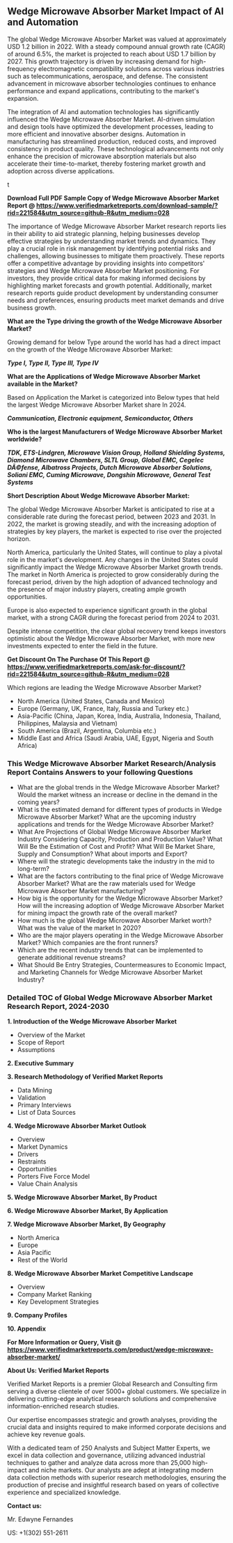 <h2>Wedge Microwave Absorber Market Impact of AI and Automation</h2><p>The global Wedge Microwave Absorber Market was valued at approximately USD 1.2 billion in 2022. With a steady compound annual growth rate (CAGR) of around 6.5%, the market is projected to reach about USD 1.7 billion by 2027. This growth trajectory is driven by increasing demand for high-frequency electromagnetic compatibility solutions across various industries such as telecommunications, aerospace, and defense. The consistent advancement in microwave absorber technologies continues to enhance performance and expand applications, contributing to the market's expansion.</p><p>The integration of AI and automation technologies has significantly influenced the Wedge Microwave Absorber Market. AI-driven simulation and design tools have optimized the development processes, leading to more efficient and innovative absorber designs. Automation in manufacturing has streamlined production, reduced costs, and improved consistency in product quality. These technological advancements not only enhance the precision of microwave absorption materials but also accelerate their time-to-market, thereby fostering market growth and adoption across diverse applications.</p>t</p><p id="" class=""><strong>Download Full PDF Sample Copy of Wedge Microwave Absorber Market Report @ <a href="https://www.verifiedmarketreports.com/download-sample/?rid=221584&utm_source=github-R&utm_medium=028" target="_blank">https://www.verifiedmarketreports.com/download-sample/?rid=221584&utm_source=github-R&utm_medium=028</a></strong></p><p>The importance of&nbsp;Wedge Microwave Absorber Market research reports lies in their ability to aid strategic planning, helping businesses develop effective strategies by understanding market trends and dynamics. They play a crucial role in risk management by identifying potential risks and challenges, allowing businesses to mitigate them proactively. These reports offer a competitive advantage by providing insights into competitors' strategies and Wedge Microwave Absorber Market positioning. For investors, they provide critical data for making informed decisions by highlighting market forecasts and growth potential. Additionally, market research reports guide product development by understanding consumer needs and preferences, ensuring products meet market demands and drive business growth.</p><p><strong>What are the&nbsp;Type driving the growth of the Wedge Microwave Absorber Market?</strong></p><p id="" class="">Growing demand for below Type around the world has had a direct impact on the growth of the Wedge Microwave Absorber Market:</p><em><strong>Type I, Type II, Type III, Type IV</strong></em></p><strong>What are the&nbsp;Applications&nbsp;of Wedge Microwave Absorber Market available in the Market?</strong></p><p id="" class="">Based on Application the Market is categorized into Below types that held the largest Wedge Microwave Absorber Market share In 2024.</p><em><strong>Communication, Electronic equipment, Semiconductor, Others</strong></em></p><strong>Who is the largest Manufacturers of Wedge Microwave Absorber Market worldwide?</strong></p><p><em><strong>TDK, ETS-Lindgren, Microwave Vision Group, Holland Shielding Systems, Diamond Microwave Chambers, SLTL Group, Global EMC, Cegelec DÃ©fense, Albatross Projects, Dutch Microwave Absorber Solutions, Soliani EMC, Cuming Microwave, Dongshin Microwave, General Test Systems</strong></em></p><p id="" class=""><strong>Short Description About Wedge Microwave Absorber Market:</strong></p><p>The global Wedge Microwave Absorber Market is anticipated to rise at a considerable rate during the forecast period, between 2023 and 2031. In 2022, the market is growing steadily, and with the increasing adoption of strategies by key players, the market is expected to rise over the projected horizon.</p><p>North America, particularly the United States, will continue to play a pivotal role in the market's development. Any changes in the United States could significantly impact the Wedge Microwave Absorber Market growth trends. The market in North America is projected to grow considerably during the forecast period, driven by the high adoption of advanced technology and the presence of major industry players, creating ample growth opportunities.</p><p>Europe is also expected to experience significant growth in the global market, with a strong CAGR during the forecast period from 2024 to 2031.</p><p>Despite intense competition, the clear global recovery trend keeps investors optimistic about the Wedge Microwave Absorber Market, with more new investments expected to enter the field in the future.</p><p id="" class=""><strong>Get Discount On The Purchase Of This Report @ <a href="https://www.verifiedmarketreports.com/ask-for-discount/?rid=221584&utm_source=github-R&utm_medium=028" target="_blank">https://www.verifiedmarketreports.com/ask-for-discount/?rid=221584&utm_source=github-R&utm_medium=028</a></strong></p>Which regions are leading the Wedge Microwave Absorber Market?</p><ul><li>North America (United States, Canada and Mexico)</li><li>Europe (Germany, UK, France, Italy, Russia and Turkey etc.)</li><li>Asia-Pacific (China, Japan, Korea, India, Australia, Indonesia, Thailand, Philippines, Malaysia and Vietnam)</li><li>South America (Brazil, Argentina, Columbia etc.)</li><li>Middle East and Africa (Saudi Arabia, UAE, Egypt, Nigeria and South Africa)</li></ul><h3 id="" class="">This Wedge Microwave Absorber Market Research/Analysis Report Contains Answers to your following Questions</h3><ul><li>What are the global trends in the Wedge Microwave Absorber Market? Would the market witness an increase or decline in the demand in the coming years?</li><li>What is the estimated demand for different types of products in Wedge Microwave Absorber Market? What are the upcoming industry applications and trends for the Wedge Microwave Absorber Market?</li><li>What Are Projections of Global Wedge Microwave Absorber Market Industry Considering Capacity, Production and Production Value? What Will Be the Estimation of Cost and Profit? What Will Be Market Share, Supply and Consumption? What about imports and Export?</li><li>Where will the strategic developments take the industry in the mid to long-term?</li><li>What are the factors contributing to the final price of Wedge Microwave Absorber Market? What are the raw materials used for Wedge Microwave Absorber Market manufacturing?</li><li>How big is the opportunity for the Wedge Microwave Absorber Market? How will the increasing adoption of Wedge Microwave Absorber Market for mining impact the growth rate of the overall market?</li><li>How much is the global Wedge Microwave Absorber Market worth? What was the value of the market In 2020?</li><li>Who are the major players operating in the Wedge Microwave Absorber Market? Which companies are the front runners?</li><li>Which are the recent industry trends that can be implemented to generate additional revenue streams?</li><li>What Should Be Entry Strategies, Countermeasures to Economic Impact, and Marketing Channels for Wedge Microwave Absorber Market Industry?</li></ul><h3 id="" class="">Detailed TOC of Global Wedge Microwave Absorber Market Research Report, 2024-2030</h3><p id="" class=""><strong>1. Introduction of the Wedge Microwave Absorber Market</strong></p><ul><li>Overview of the Market</li><li>Scope of Report</li><li>Assumptions</li></ul><p id="" class=""><strong>2. Executive Summary</strong></p><p id="" class=""><strong>3. Research Methodology of Verified Market Reports</strong></p><ul><li>Data Mining</li><li>Validation</li><li>Primary Interviews</li><li>List of Data Sources</li></ul><p id="" class=""><strong>4. Wedge Microwave Absorber Market Outlook</strong></p><ul><li>Overview</li><li>Market Dynamics</li><li>Drivers</li><li>Restraints</li><li>Opportunities</li><li>Porters Five Force Model</li><li>Value Chain Analysis</li></ul><p id="" class=""><strong>5. Wedge Microwave Absorber Market, By Product</strong></p><p id="" class=""><strong>6. Wedge Microwave Absorber Market, By Application</strong></p><p id="" class=""><strong>7. Wedge Microwave Absorber Market, By Geography</strong></p><ul><li>North America</li><li>Europe</li><li>Asia Pacific</li><li>Rest of the World</li></ul><p id="" class=""><strong>8. Wedge Microwave Absorber Market Competitive Landscape</strong></p><ul><li>Overview</li><li>Company Market Ranking</li><li>Key Development Strategies</li></ul><p id="" class=""><strong>9. Company Profiles</strong></p><p id="" class=""><strong>10. Appendix</strong></p><p id="" class=""><strong>For More Information or Query, Visit @ <a href="https://www.verifiedmarketreports.com/product/wedge-microwave-absorber-market/" target="_blank">https://www.verifiedmarketreports.com/product/wedge-microwave-absorber-market/</a></strong></p><p id="" class=""><strong>About Us: Verified Market Reports</strong></p><p id="" class="">Verified Market Reports is a premier Global Research and Consulting firm serving a diverse clientele of over 5000+ global customers. We specialize in delivering cutting-edge analytical research solutions and comprehensive information-enriched research studies.</p><p id="" class="">Our expertise encompasses strategic and growth analyses, providing the crucial data and insights required to make informed corporate decisions and achieve key revenue goals.</p><p id="" class="">With a dedicated team of 250 Analysts and Subject Matter Experts, we excel in data collection and governance, utilizing advanced industrial techniques to gather and analyze data across more than 25,000 high-impact and niche markets. Our analysts are adept at integrating modern data collection methods with superior research methodologies, ensuring the production of precise and insightful research based on years of collective experience and specialized knowledge.</p><p id="" class=""><strong>Contact us:</strong></p><p id="" class="">Mr. Edwyne Fernandes</p><p id="" class="">US: +1(302) 551-2611</p>